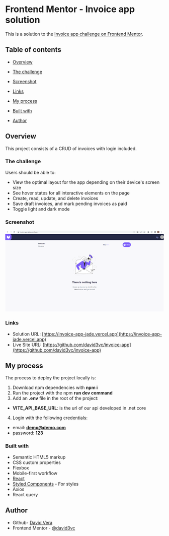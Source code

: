 # Frontend Mentor - Invoice app solution

This is a solution to the [Invoice app challenge on Frontend Mentor](https://www.frontendmentor.io/challenges/invoice-app-i7KaLTQjl).

## Table of contents

- [Overview](#overview)

- [The challenge](#the-challenge)

- [Screenshot](#screenshot)

- [Links](#links)

- [My process](#my-process)

- [Built with](#built-with)

- [Author](#author)

## Overview
This project consists of a CRUD of invoices with login included.

### The challenge

Users should be able to:

- View the optimal layout for the app depending on their device's screen size
- See hover states for all interactive elements on the page
- Create, read, update, and delete invoices
- Save draft invoices, and mark pending invoices as paid
- Toggle light and dark mode

### Screenshot
![enter image description here](https://raw.githubusercontent.com/david3vc/invoice-app/main/src/assets/Screenshot_456.png)

### Links

- Solution URL: [https://invoice-app-jade.vercel.app](https://invoice-app-jade.vercel.app)
- Live Site URL: [https://github.com/david3vc/invoice-app](https://github.com/david3vc/invoice-app)

## My process
The process to deploy the project locally is:

 1. Download npm dependencies with **npm i**
 2. Run the project with the npm **run dev command**
 3. Add an **.env** file in the root of the project:
- **VITE_API_BASE_URL**: is the url of our api developed in .net core
 4. Login with the following credentials:
- email: **demo@demo.com**
- password: **123**

### Built with

- Semantic HTML5 markup
- CSS custom properties
- Flexbox
- Mobile-first workflow
- [React](https://reactjs.org/) 
- [Styled Components](https://styled-components.com/) - For styles
- Axios
- React query

## Author

- Github- [David Vera](https://github.com/david3vc)
- Frontend Mentor - [@david3vc](https://www.frontendmentor.io/profile/david3vc)
